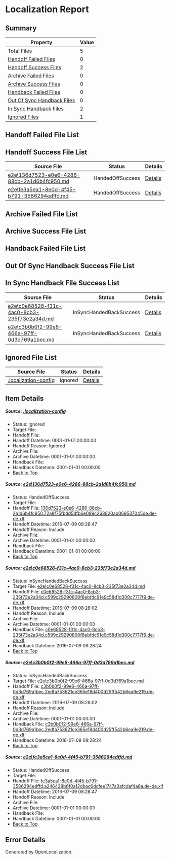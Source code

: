 # <a name='report-top'></a> Localization Report

## Summary
 Property | Value 
 -------- | ----- 
 Total Files | 5
[ Handoff Failed Files ](#handoff-failed-list)| 0
[ Handoff Success Files ](#handoff-success-list)| 2
[ Archive Failed Files ](#archive-failed-list)| 0
[ Archive Success Files ](#archive-success-list)| 0
[ Handback Failed Files ](#handback-failed-list)| 0
[ Out Of Sync Handback Files ](#outofsync-handback-success-list)| 0
[ In Sync Handback Files ](#insync-handback-success-list)| 2
[ Ignored Files ](#ignored-list)| 1

## <a name='handoff-failed-list'></a> Handoff Failed File List

## <a name='handoff-success-list'></a> Handoff Success File List
 Source File | Status | Details 
 ----------- | ------ | ------- 
 [e2e\136d7523-e0e6-4286-88cb-2a1d6b4fc950.md](https://github.com/OpenLocalizationTestOrg/oltest/blob/1c8de33dc5e85359ca2833e734d47a372d53e284/e2e/136d7523-e0e6-4286-88cb-2a1d6b4fc950.md) | HandedOffSuccess | [Details](#3e628b6d41a73c11e05c0c6f1206cf30c467447b1)
 [e2e\fe3a5ea1-8e0d-4f45-b791-3586294edffd.md](https://github.com/OpenLocalizationTestOrg/oltest/blob/1c8de33dc5e85359ca2833e734d47a372d53e284/e2e/fe3a5ea1-8e0d-4f45-b791-3586294edffd.md) | HandedOffSuccess | [Details](#f50f65c426be01fe442514858dd73f0b87943cae4)

## <a name='archive-failed-list'></a> Archive Failed File List

## <a name='archive-success-list'></a> Archive Success File List

## <a name='handback-failed-list'></a> Handback Failed File List

## <a name='outofsync-handback-success-list'></a> Out Of Sync Handback Success File List

## <a name='insync-handback-success-list'></a> In Sync Handback File Success List
 Source File | Status | Details 
 ----------- | ------ | ------- 
 [e2e\c0e68528-f31c-4ac0-8cb3-235f73e2a34d.md](https://github.com/OpenLocalizationTestOrg/oltest/blob/38380615f175275aea55729ee55a239afbfacf60/e2e/c0e68528-f31c-4ac0-8cb3-235f73e2a34d.md) | InSyncHandedBackSuccess | [Details](#054212e5c31e83df4c3ab5b6d5b4b311af78a67f2)
 [e2e\c3b0b0f2-99e6-466a-97ff-0d3d769a1bec.md](https://github.com/OpenLocalizationTestOrg/oltest/blob/38380615f175275aea55729ee55a239afbfacf60/e2e/c3b0b0f2-99e6-466a-97ff-0d3d769a1bec.md) | InSyncHandedBackSuccess | [Details](#fe27a69802ca9896bc4d12dcad523150ea864fad3)

## <a name='ignored-list'></a> Ignored File List
 Source File | Status | Details 
 ----------- | ------ | ------- 
 [.localization-config](https://github.com/OpenLocalizationTestOrg/oltest/blob/1c8de33dc5e85359ca2833e734d47a372d53e284/.localization-config) | Ignored | [Details](#3d4f252ac210baf56311d7e97dcc2db10974dbd20)

## Item Details
##### <a name='3d4f252ac210baf56311d7e97dcc2db10974dbd20'></a> Source: [.localization-config](https://github.com/OpenLocalizationTestOrg/oltest/blob/1c8de33dc5e85359ca2833e734d47a372d53e284/.localization-config)
* Status: Ignored
* Target File: 
* Handoff File: 
* Handoff Datetime: 0001-01-01 00:00:00
* Handoff Reason: Ignored
* Archive File: 
* Archive Datetime: 0001-01-01 00:00:00
* Handback File: 
* Handback Datetime: 0001-01-01 00:00:00
* [Back to Top](#report-top)

##### <a name='3e628b6d41a73c11e05c0c6f1206cf30c467447b1'></a> Source: [e2e\136d7523-e0e6-4286-88cb-2a1d6b4fc950.md](https://github.com/OpenLocalizationTestOrg/oltest/blob/1c8de33dc5e85359ca2833e734d47a372d53e284/e2e/136d7523-e0e6-4286-88cb-2a1d6b4fc950.md)
* Status: HandedOffSuccess
* Target File: 
* Handoff File: [136d7523-e0e6-4286-88cb-2a1d6b4fc950.72a8f75fbdd5dfb6e099c263820ab069537045de.de-de.xlf](https://github.com/OpenLocalizationTestOrg/olhandoff-e2e/blob/ef09063331086a32cfa165c232c56445f4951735/ol-handoff/OpenLocalizationTestOrg/oltest-dede-fly/ci/ht/136d7523-e0e6-4286-88cb-2a1d6b4fc950.72a8f75fbdd5dfb6e099c263820ab069537045de.de-de.xlf)
* Handoff Datetime: 2016-07-09 08:28:47
* Handoff Reason: Include
* Archive File: 
* Archive Datetime: 0001-01-01 00:00:00
* Handback File: 
* Handback Datetime: 0001-01-01 00:00:00
* [Back to Top](#report-top)

##### <a name='054212e5c31e83df4c3ab5b6d5b4b311af78a67f2'></a> Source: [e2e\c0e68528-f31c-4ac0-8cb3-235f73e2a34d.md](https://github.com/OpenLocalizationTestOrg/oltest/blob/38380615f175275aea55729ee55a239afbfacf60/e2e/c0e68528-f31c-4ac0-8cb3-235f73e2a34d.md)
* Status: InSyncHandedBackSuccess
* Target File: [e2e\c0e68528-f31c-4ac0-8cb3-235f73e2a34d.md](https://github.com/OpenLocalizationTestOrg/oltest-dede-fly/blob/e295dd44a6854f7041b5977e6e5c6930a5a64107/e2e/c0e68528-f31c-4ac0-8cb3-235f73e2a34d.md)
* Handoff File: [c0e68528-f31c-4ac0-8cb3-235f73e2a34d.c599c29290800f8ebfdc91e9c58d1d300c7717f9.de-de.xlf](https://github.com/OpenLocalizationTestOrg/olhandoff-e2e/blob/48153326a869484e9fd214a2a99fb7ed6f01a43c/ol-handoff/OpenLocalizationTestOrg/oltest-dede-fly/ci/high/c0e68528-f31c-4ac0-8cb3-235f73e2a34d.c599c29290800f8ebfdc91e9c58d1d300c7717f9.de-de.xlf)
* Handoff Datetime: 2016-07-09 08:28:02
* Handoff Reason: Include
* Archive File: 
* Archive Datetime: 0001-01-01 00:00:00
* Handback File: [c0e68528-f31c-4ac0-8cb3-235f73e2a34d.c599c29290800f8ebfdc91e9c58d1d300c7717f9.de-de.xlf](https://github.com/OpenLocalizationTestOrg/olhandback-e2e/blob/ebef70855bfe8c438acaa0a1596fea6f7d8884cf/ol-handback/OpenLocalizationTestOrg/oltest-dede-fly/ci/high/c0e68528-f31c-4ac0-8cb3-235f73e2a34d.c599c29290800f8ebfdc91e9c58d1d300c7717f9.de-de.xlf)
* Handback Datetime: 2016-07-09 08:28:24
* [Back to Top](#report-top)

##### <a name='fe27a69802ca9896bc4d12dcad523150ea864fad3'></a> Source: [e2e\c3b0b0f2-99e6-466a-97ff-0d3d769a1bec.md](https://github.com/OpenLocalizationTestOrg/oltest/blob/38380615f175275aea55729ee55a239afbfacf60/e2e/c3b0b0f2-99e6-466a-97ff-0d3d769a1bec.md)
* Status: InSyncHandedBackSuccess
* Target File: [e2e\c3b0b0f2-99e6-466a-97ff-0d3d769a1bec.md](https://github.com/OpenLocalizationTestOrg/oltest-dede-fly/blob/e295dd44a6854f7041b5977e6e5c6930a5a64107/e2e/c3b0b0f2-99e6-466a-97ff-0d3d769a1bec.md)
* Handoff File: [c3b0b0f2-99e6-466a-97ff-0d3d769a1bec.2edfa753621ce365e19d400d25ff542b6ea9e219.de-de.xlf](https://github.com/OpenLocalizationTestOrg/olhandoff-e2e/blob/48153326a869484e9fd214a2a99fb7ed6f01a43c/ol-handoff/OpenLocalizationTestOrg/oltest-dede-fly/ci/high/c3b0b0f2-99e6-466a-97ff-0d3d769a1bec.2edfa753621ce365e19d400d25ff542b6ea9e219.de-de.xlf)
* Handoff Datetime: 2016-07-09 08:28:02
* Handoff Reason: Include
* Archive File: 
* Archive Datetime: 0001-01-01 00:00:00
* Handback File: [c3b0b0f2-99e6-466a-97ff-0d3d769a1bec.2edfa753621ce365e19d400d25ff542b6ea9e219.de-de.xlf](https://github.com/OpenLocalizationTestOrg/olhandback-e2e/blob/ebef70855bfe8c438acaa0a1596fea6f7d8884cf/ol-handback/OpenLocalizationTestOrg/oltest-dede-fly/ci/high/c3b0b0f2-99e6-466a-97ff-0d3d769a1bec.2edfa753621ce365e19d400d25ff542b6ea9e219.de-de.xlf)
* Handback Datetime: 2016-07-09 08:28:24
* [Back to Top](#report-top)

##### <a name='f50f65c426be01fe442514858dd73f0b87943cae4'></a> Source: [e2e\fe3a5ea1-8e0d-4f45-b791-3586294edffd.md](https://github.com/OpenLocalizationTestOrg/oltest/blob/1c8de33dc5e85359ca2833e734d47a372d53e284/e2e/fe3a5ea1-8e0d-4f45-b791-3586294edffd.md)
* Status: HandedOffSuccess
* Target File: 
* Handoff File: [fe3a5ea1-8e0d-4f45-b791-3586294edffd.a246428b6f0a12dbac6dcfee1747a3afcdaf4a6a.de-de.xlf](https://github.com/OpenLocalizationTestOrg/olhandoff-e2e/blob/ef09063331086a32cfa165c232c56445f4951735/ol-handoff/OpenLocalizationTestOrg/oltest-dede-fly/ci/ht/fe3a5ea1-8e0d-4f45-b791-3586294edffd.a246428b6f0a12dbac6dcfee1747a3afcdaf4a6a.de-de.xlf)
* Handoff Datetime: 2016-07-09 08:28:47
* Handoff Reason: Include
* Archive File: 
* Archive Datetime: 0001-01-01 00:00:00
* Handback File: 
* Handback Datetime: 0001-01-01 00:00:00
* [Back to Top](#report-top)


## Error Details

Generated by OpenLocalization.
